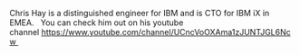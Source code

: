Chris Hay is a distinguished engineer for IBM and is CTO for IBM iX in EMEA.   You can check him out on his youtube channel https://www.youtube.com/channel/UCncVoOXAma1zJUNTJGL6Ncw 
